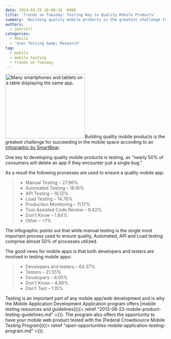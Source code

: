 ```yaml
---
date: 2014-03-25 10:00:34 -0400
title: 'Trends on Tuesday: Testing Key to Quality Mobile Products'
summary: 'Building quality mobile products is the greatest challenge for succeeding in the mobile space according to an infographic by SmartBear. One key to developing quality mobile products is testing, as &ldquo;nearly 50% of consumers will delete an app if they encounter just a single bug.&rdquo; As a result the following processes are used to ensure'
authors:
  - jparcell
categories:
  - Mobile
  - 'User Testing &amp; Research'
tag:
  - mobile
  - mobile testing
  - Trends on Tuesday
---
```


<p dir="ltr">
  <a href="https://s3.amazonaws.com/sitesusa/wp-content/uploads/sites/212/2013/12/mobile-devices-testing-app.jpeg"><img class="alignright size-medium wp-image-109762" alt="Many smartphones and tablets on a table displaying the same app." src="https://s3.amazonaws.com/sitesusa/wp-content/uploads/sites/212/2013/12/mobile-devices-testing-app-250x201.jpeg" width="250" height="201" /></a>Building quality mobile products is the greatest challenge for succeeding in the mobile space according to an <a href="http://blog.smartbear.com/mobile/the-state-of-mobile-development-and-testing/">infographic by SmartBear</a>.
</p>

<p dir="ltr">
  One key to developing quality mobile products is testing, as “nearly 50% of consumers will delete an app if they encounter just a single bug.”
</p>

<p dir="ltr">
  As a result the following processes are used to ensure a quality mobile app:
</p>

>   * Manual Testing &#8211;  27.96%
>   * Automated Testing &#8211; 18.16%
>   * API Testing &#8211; 16.12%
>   * Load Testing &#8211; 14.76%
>   * Production Monitoring &#8211; 11.17%
>   * Tool-Assisted Code Review &#8211; 9.42%
>   * Don&#8217;t Know &#8211; 1.84%
>   * Other &#8211; <1%

<p dir="ltr">
  The infographic points out that while manual testing is the single most important process used to ensure quality, Automated, API and Load testing comprise almost 50% of processes utilized.
</p>

<p dir="ltr">
  The good news for mobile apps is that both developers and testers are involved in testing mobile apps:
</p>

>   * Developers and testers &#8211; 64.37%
>   * Testers &#8211; 21.55%
>   * Developers &#8211; 8.05%
>   * Don&#8217;t Know &#8211; 4.89%
>   * Don&#8217;t Test &#8211; 1.15%

Testing is an important part of any mobile app/web development and is why the Mobile Application Development Application program offers [mobile testing resources and guidelines]({{< relref "2013-08-22-mobile-product-testing-guidelines.md" >}}). The program also offers the opportunity to have your mobile web product tested with the [Federal Crowdsource Mobile Testing Program]({{< relref "open-opportunities-mobile-application-testing-program.md" >}}).